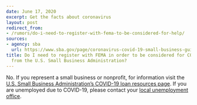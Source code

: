 ```yaml
---
date: June 17, 2020
excerpt: Get the facts about coronavirus
layout: post
redirect_from:
- /rumors/do-i-need-to-register-with-fema-to-be-considered-for-help/
sources:
- agency: sba
  url: https://www.sba.gov/page/coronavirus-covid-19-small-business-guidance-loan-resources
title: Do I need to register with FEMA in order to be considered for COVID-19 help
  from the U.S. Small Business Administration?
---
```


No. If you represent a small business or nonprofit, for information visit the [U.S. Small Business Administration’s COVID-19 loan resources page](https://www.sba.gov/page/coronavirus-covid-19-small-business-guidance-loan-resources). If you are unemployed due to COVID-19, please contact your [local unemployment office](https://www.usa.gov/unemployment).